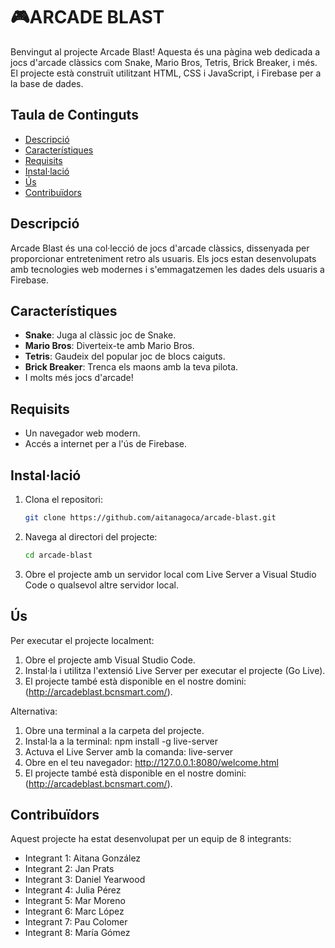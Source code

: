 # 🎮ARCADE BLAST

Benvingut al projecte Arcade Blast! Aquesta és una pàgina web dedicada a jocs d'arcade clàssics com Snake, Mario Bros, Tetris, Brick Breaker, i més. El projecte està construït utilitzant HTML, CSS i JavaScript, i Firebase per a la base de dades.

## Taula de Continguts

- [Descripció](#descripció)
- [Característiques](#característiques)
- [Requisits](#requisits)
- [Instal·lació](#instal·lació)
- [Ús](#ús)
- [Contribuïdors](#contribuïdors)

## Descripció

Arcade Blast és una col·lecció de jocs d'arcade clàssics, dissenyada per proporcionar entreteniment retro als usuaris. Els jocs estan desenvolupats amb tecnologies web modernes i s'emmagatzemen les dades dels usuaris a Firebase.

## Característiques

- **Snake**: Juga al clàssic joc de Snake.
- **Mario Bros**: Diverteix-te amb Mario Bros.
- **Tetris**: Gaudeix del popular joc de blocs caiguts.
- **Brick Breaker**: Trenca els maons amb la teva pilota.
- I molts més jocs d'arcade!

## Requisits

- Un navegador web modern.
- Accés a internet per a l'ús de Firebase.

## Instal·lació

1. Clona el repositori:

    ```bash
    git clone https://github.com/aitanagoca/arcade-blast.git
    ```

2. Navega al directori del projecte:

    ```bash
    cd arcade-blast
    ```

3. Obre el projecte amb un servidor local com Live Server a Visual Studio Code o qualsevol altre servidor local.

## Ús

Per executar el projecte localment:

1. Obre el projecte amb Visual Studio Code.
2. Instal·la i utilitza l'extensió Live Server per executar el projecte (Go Live).
3. El projecte també està disponible en el nostre domini: (http://arcadeblast.bcnsmart.com/).

Alternativa:

1. Obre una terminal a la carpeta del projecte.
2. Instal·la a la terminal: npm install -g live-server
3. Actuva el Live Server amb la comanda: live-server
4. Obre en el teu navegador: http://127.0.0.1:8080/welcome.html
5. El projecte també està disponible en el nostre domini: (http://arcadeblast.bcnsmart.com/).

## Contribuïdors

Aquest projecte ha estat desenvolupat per un equip de 8 integrants:

- Integrant 1: Aitana González
- Integrant 2: Jan Prats
- Integrant 3: Daniel Yearwood
- Integrant 4: Julia Pérez
- Integrant 5: Mar Moreno
- Integrant 6: Marc López
- Integrant 7: Pau Colomer
- Integrant 8: María Gómez


